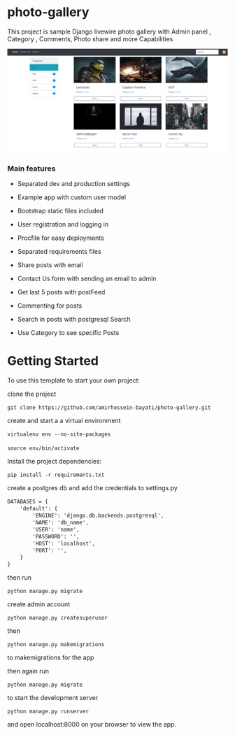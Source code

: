 # photo-gallery
This project is sample Django livewire photo gallery with Admin panel , Category , Comments, Photo share and more Capabilities 

![Default Home View](__screenshots/Home-page.png?raw=true "Title")

### Main features

* Separated dev and production settings

* Example app with custom user model

* Bootstrap static files included

* User registration and logging in

* Procfile for easy deployments

* Separated requirements files

* Share posts with email

* Contact Us form with sending an email to admin

* Get last 5 posts with postFeed

* Commenting for posts

* Search in posts with postgresql Search

* Use Category to see specific Posts

# Getting Started
To use this template to start your own project:

clone the project

    git clone https://github.com/amirhossein-bayati/photo-gallery.git
    
create and start a a virtual environment

    virtualenv env --no-site-packages

    source env/bin/activate

Install the project dependencies:

    pip install -r requirements.txt

create a postgres db and add the credentials to settings.py

    DATABASES = {
        'default': {
            'ENGINE': 'django.db.backends.postgresql',
            'NAME': 'db_name',
            'USER': 'name',
            'PASSWORD': '',
            'HOST': 'localhost',
            'PORT': '',
        }
    }
    
then run

    python manage.py migrate

create admin account

    python manage.py createsuperuser
      
then

    python manage.py makemigrations

to makemigrations for the app

then again run

    python manage.py migrate

to start the development server

    python manage.py runserver

and open localhost:8000 on your browser to view the app.
